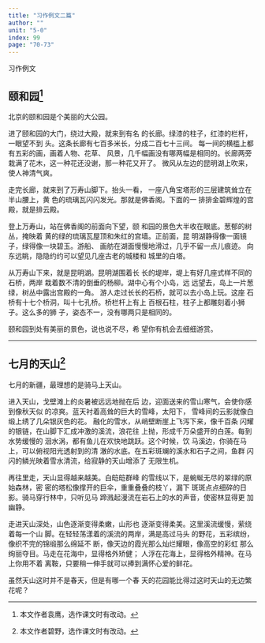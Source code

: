 ```yaml
---
title: "习作例文二篇"
author: ""
unit: "5-0"
index: 99
page: "70-73"
---
```


习作例文

## 颐和园[^1]

[^1]: 本文作者袁鹰，选作课文时有改动。

北京的颐和园是个美丽的大公园。

进了颐和园的大门，绕过大殿，就来到有名
的长廊。绿漆的柱子，红漆的栏杆，一眼望不到
头。这条长廊有七百多米长，分成二百七十三间。
每一间的横槛上都有五彩的画，画着人物、花草、
风景，几千幅画没有哪两幅是相同的。长廊两旁
栽满了花木，这一种花还没谢，那一种花又开了。
微风从左边的昆明湖上吹来，使人神清气爽。

走完长廊，就来到了万寿山脚下。抬头一看，
一座八角宝塔形的三层建筑耸立在半山腰上，黄
色的琉璃瓦闪闪发光。那就是佛香阁。下面的一
排排金碧辉煌的宫殿，就是排云殿。

登上万寿山，站在佛香阁的前面向下望，颐
和园的景色大半收在眼底。葱郁的树丛，掩映着
黄的绿的琉璃瓦屋顶和朱红的宫墙。正前面，昆
明湖静得像一面镜子，绿得像一块碧玉。游船、
画舫在湖面慢慢地滑过，几乎不留一点儿痕迹。
向东远眺，隐隐约约可以望见几座古老的城楼和
城里的白塔。

从万寿山下来，就是昆明湖。昆明湖围着长
长的堤岸，堤上有好几座式样不同的石桥，两岸
栽着数不清的倒垂的杨柳。湖中心有个小岛，远
远望去，岛上一片葱绿，树丛中露出宫殿的一角。
游人走过长长的石桥，就可以去小岛上玩。这座
石桥有十七个桥洞，叫十七孔桥。桥栏杆上有上
百根石柱，柱子上都雕刻着小狮子。这么多的狮
子，姿态不一，没有哪两只是相同的。

颐和园到处有美丽的景色，说也说不尽，希
望你有机会去细细游赏。

---

## 七月的天山[^2]

[^2]: 本文作者碧野，选作课文时有改动。

七月的新疆，最理想的是骑马上天山。

进入天山，戈壁滩上的炎暑被远远地抛在后
边，迎面送来的雪山寒气，会使你感到像秋天似
的凉爽。蓝天衬着高耸的巨大的雪峰，太阳下，
雪峰间的云影就像白缎上绣了几朵银灰色的花。
融化的雪水，从峭壁断崖上飞泻下来，像千百条
闪耀的银链，在山脚下汇成冲激的溪流，浪花往
上抛，形成千万朵盛开的白莲。每到水势缓慢的
洄水涡，都有鱼儿在欢快地跳跃。这个时候，饮
马溪边，你骑在马上，可以俯视阳光透射到的清
澈的水底。在五彩斑斓的溪水和石子之间，鱼群
闪闪的鳞光映着雪水清流，给寂静的天山增添了
无限生机。

再往里走，天山显得越来越美。白皑皑群峰
的雪线以下，是蜿蜒无尽的翠绿的原始森林，密
密的塔松像撑开的巨伞，重重叠叠的枝丫，漏下
斑斑点点细碎的日影。骑马穿行林中，只听见马
蹄溅起漫流在岩石上的水的声音，使密林显得更
加幽静。

走进天山深处，山色逐渐变得柔嫩，山形也
逐渐变得柔美。这里溪流缓慢，萦绕着每一个山
脚。在轻轻荡漾着的溪流的两岸，满是高过马头
的野花，五彩缤纷，像织不完的锦缎那么绵延不
断，像天边的霞光那么灿烂耀眼，像高空的彩虹
那么绚丽夺目。马走在花海中，显得格外矫健；
人浮在花海上，显得格外精神。在马上你用不着
离鞍，只要稍一伸手就可以捧到满怀心爱的鲜花。

虽然天山这时并不是春天，但是有哪一个春
天的花园能比得过这时天山的无边繁花呢？

